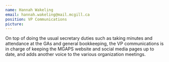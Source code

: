 ```yaml
---
name: Hannah Wakeling
email: hannah.wakeling@mail.mcgill.ca
position: VP Communications
picture: 
---
```


On top of doing the usual secretary duties such as taking minutes and attendance at the GAs and general bookkeeping, the VP communications is in charge of keeping the MGAPS website and social media pages up to date, and adds another voice to the various organization meetings.